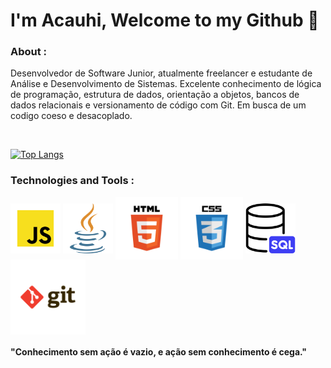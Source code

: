 # I'm Acauhi, Welcome to my Github 👋

### About :
<p>Desenvolvedor de Software Junior, atualmente freelancer e estudante de Análise e Desenvolvimento de Sistemas. Excelente conhecimento de lógica de programação, estrutura de dados, orientação a objetos, bancos de dados relacionais e versionamento de código com Git. Em busca de um codigo coeso e desacoplado.
</p>
<br>

[![Top Langs](https://github-readme-stats.vercel.app/api/top-langs/?username=Acauhi99&layout=compact&theme=dracula)](https://github.com/anuraghazra/github-readme-stats)

### Technologies and Tools :

<div style="display: inline_block">
    <img align="center" height="80" width="80" src="./imgs/javascript.svg">
    <img align="center" height="80" width="80" src="./imgs/java.png">
    <img align="center" height="100" width="100" src="./imgs/html.svg">
    <img align="center" height="100" width="100" src="./imgs/css.svg">
    <img align="center" height="80" width="80" src="./imgs/sql.png">
    <img align="center" height="120" width="120" src="./imgs/git.svg">
</div>

#### "Conhecimento sem ação é vazio, e ação sem conhecimento é cega."
